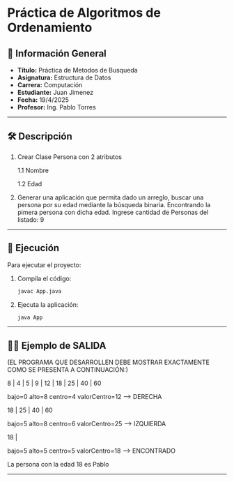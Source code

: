 
# Práctica de Algoritmos de Ordenamiento

## 📌 Información General

- **Título:** Práctica de Metodos de Busqueda
- **Asignatura:** Estructura de Datos
- **Carrera:** Computación
- **Estudiante:** Juan Jimenez
- **Fecha:** 19/4/2025
- **Profesor:** Ing. Pablo Torres

---

## 🛠️ Descripción

1. Crear Clase Persona con 2 atributos

    1.1 Nombre

    1.2 Edad

2. Generar una aplicación que permita dado un arreglo, buscar una persona por su edad mediante la búsqueda binaria.
Encontrando la pimera persona con dicha edad.
Ingrese cantidad de Personas del listado: 9

---

## 🚀 Ejecución

Para ejecutar el proyecto:

1. Compila el código:
    ```bash
    javac App.java
    ```
2. Ejecuta la aplicación:
    ```bash
    java App
    ```

---

## 🧑‍💻 Ejemplo de SALIDA 

(EL PROGRAMA QUE DESARROLLEN DEBE MOSTRAR EXACTAMENTE COMO SE PRESENTA A CONTINUACIÓN:)

8 | 4 | 5 | 9 | 12 | 18 | 25 | 40 | 60

bajo=0 alto=8 centro=4 valorCentro=12 --> DERECHA

18 | 25 | 40 | 60

bajo=5 alto=8 centro=6 valorCentro=25 --> IZQUIERDA

18 |

bajo=5 alto=5 centro=5 valorCentro=18 --> ENCONTRADO

La persona con la edad 18 es Pablo


---
